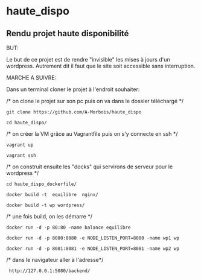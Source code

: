 haute_dispo
===========

Rendu projet haute disponibilité
-------------------------------

BUT:

Le but de ce projet est de rendre "invisible" les mises à jours d'un wordpress.
Autrement dit il faut que le site soit accessible sans interruption.


MARCHE A SUIVRE:

Dans un terminal cloner le projet à l'endroit souhaiter:

 /*  on clone le projet sur son pc puis on va dans le dossier téléchargé */
 
	git clone https://github.com/A-Morbois/haute_dispo

	cd haute_dispo/
	
/* on créer la VM grâce au Vagrantfile puis on s'y connecte en ssh  */

	vagrant up 

	vagrant ssh

/* on construit ensuite les "docks" qui servirons de serveur pour le wordpress */

	cd haute_dispo_dockerfile/

	docker build -t  equilibre  nginx/
	
	docker build -t wp wordpress/
	

/* une fois build, on les démarre */

	docker run -d -p 80:80 -name balance equilibre 
	
	docker run -d -p 8080:8080 -e NODE_LISTEN_PORT=8080 -name wp1 wp
	
	docker run -d -p 8081:8081 -e NODE_LISTEN_PORT=8081 -name wp2 wp

/* dans le navigateur aller à l'adresse*/

	 http://127.0.0.1:5080/backend/
